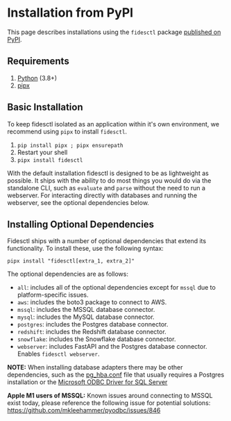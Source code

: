 # Installation from PyPI

This page describes installations using the `fidesctl` package [published on PyPI](https://pypi.org/project/fidesctl/).

## Requirements

1. [Python](https://www.python.org/downloads/) (3.8+)
1. [pipx](https://pypa.github.io/pipx/installation/)

## Basic Installation

To keep fidesctl isolated as an application within it's own environment, we recommend using `pipx` to install `fidesctl`.

1. `pip install pipx ; pipx ensurepath`
1. Restart your shell
1. `pipx install fidesctl`

With the default installation fidesctl is designed to be as lightweight as possible. It ships with the ability to do most things you would do via the standalone CLI, such as `evaluate` and `parse` without the need to run a webserver. For interacting directly with databases and running the webserver, see the optional dependencies below.

## Installing Optional Dependencies

Fidesctl ships with a number of optional dependencies that extend its functionality. To install these, use the following syntax:

`pipx install "fidesctl[extra_1, extra_2]"`

The optional dependencies are as follows:

* `all`: includes all of the optional dependencies except for `mssql` due to platform-specific issues.
* `aws`: includes the boto3 package to connect to AWS.
* `mssql`: includes the MSSQL database connector.
* `mysql`: includes the MySQL database connector.
* `postgres`: includes the Postgres database connector.
* `redshift`: includes the Redshift database connector.
* `snowflake`: includes the Snowflake database connector.
* `webserver`: includes FastAPI and the Postgres database connector. Enables `fidesctl webserver`.

**NOTE:** When installing database adapters there may be other dependencies, such as the [pg_hba.conf](https://www.postgresql.org/docs/current/auth-pg-hba-conf.html) file that usually requires a Postgres installation or the [Microsoft ODBC Driver for SQL Server](https://docs.microsoft.com/en-us/sql/connect/odbc/microsoft-odbc-driver-for-sql-server)

**Apple M1 users of MSSQL:** Known issues around connecting to MSSQL exist today, please reference the following issue for potential solutions: <https://github.com/mkleehammer/pyodbc/issues/846>
